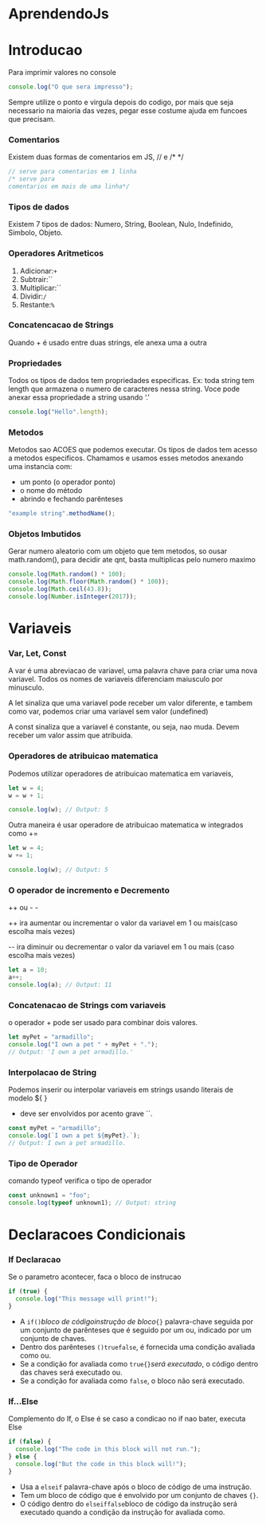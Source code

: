 # AprendendoJs

# Introducao

Para imprimir valores no console

```jsx
console.log("O que sera impresso");
```

Sempre utilize o ponto e virgula depois do codigo, por mais que seja necessario na maioria das vezes, pegar esse costume ajuda em funcoes que precisam.

### Comentarios

Existem duas formas de comentarios em JS, // e /\* \*/

```jsx
// serve para comentarios em 1 linha
/* serve para 
comentarios em mais de uma linha*/
```

### Tipos de dados

Existem 7 tipos de dados: Numero, String, Boolean, Nulo, Indefinido, Simbolo, Objeto.

### Operadores Aritmeticos

1. Adicionar:`+`
2. Subtrair:``
3. Multiplicar:``
4. Dividir:`/`
5. Restante:`%`

### Concatencacao de Strings

Quando + é usado entre duas strings, ele anexa uma a outra

### Propriedades

Todos os tipos de dados tem propriedades especificas. Ex: toda string tem length que armazena o numero de caracteres nessa string. Voce pode anexar essa propriedade a string usando ‘.’

```jsx
console.log("Hello".length);
```

### Metodos

Metodos sao ACOES que podemos executar. Os tipos de dados tem acesso a metodos especificos. Chamamos e usamos esses metodos anexando uma instancia com:

- um ponto (o operador ponto)
- o nome do método
- abrindo e fechando parênteses

```jsx
"example string".methodName();
```

### Objetos Imbutidos

Gerar numero aleatorio com um objeto que tem metodos, so ousar math.random(), para decidir ate qnt, basta multiplicas pelo numero maximo

```jsx
console.log(Math.random() * 100);
console.log(Math.floor(Math.random() * 100));
console.log(Math.ceil(43.8));
console.log(Number.isInteger(2017));
```

# Variaveis

### **Var, Let, Const**

A var é uma abreviacao de variavel, uma palavra chave para criar uma nova variavel. Todos os nomes de variaveis diferenciam maiusculo por minusculo.

A let sinaliza que uma variavel pode receber um valor diferente, e tambem como var, podemos criar uma variavel sem valor (undefined)

A const sinaliza que a variavel é constante, ou seja, nao muda. Devem receber um valor assim que atribuida.

### **Operadores de atribuicao matematica**

Podemos utilizar operadores de atribuicao matematica em variaveis,

```jsx
let w = 4;
w = w + 1;

console.log(w); // Output: 5
```

Outra maneira é usar operadore de atribuicao matematica w integrados como +=

```jsx
let w = 4;
w += 1;

console.log(w); // Output: 5
```

### O operador de incremento e Decremento

++ ou - -

++ ira aumentar ou incrementar o valor da variavel em 1 ou mais(caso escolha mais vezes)

-- ira diminuir ou decrementar o valor da variavel em 1 ou mais (caso escolha mais vezes)

```jsx
let a = 10;
a++;
console.log(a); // Output: 11
```

### Concatenacao de Strings com variaveis

o operador + pode ser usado para combinar dois valores.

```jsx
let myPet = "armadillo";
console.log("I own a pet " + myPet + ".");
// Output: 'I own a pet armadillo.'
```

### Interpolacao de String

Podemos inserir ou interpolar variaveis em strings usando literais de modelo ${ }

- deve ser envolvidos por acento grave ``.

```jsx
const myPet = "armadillo";
console.log(`I own a pet ${myPet}.`);
// Output: I own a pet armadillo.
```

### Tipo de Operador

comando typeof verifica o tipo de operador

```jsx
const unknown1 = "foo";
console.log(typeof unknown1); // Output: string
```

# Declaracoes Condicionais

### If Declaracao

Se o parametro acontecer, faca o bloco de instrucao

```jsx
if (true) {
  console.log("This message will print!");
}
```

- A `if()`_bloco de códigoinstrução de bloco_`{}` palavra-chave seguida por um conjunto de parênteses que é seguido por um ou, indicado por um conjunto de chaves.
- Dentro dos parênteses `()truefalse`, é fornecida uma condição avaliada como ou.
- Se a condição for avaliada como `true{}`_será executado_, o código dentro das chaves será executado ou.
- Se a condição for avaliada como `false`, o bloco não será executado.

### If…Else

Complemento do If, o Else é se caso a condicao no if nao bater, executa Else

```jsx
if (false) {
  console.log("The code in this block will not run.");
} else {
  console.log("But the code in this block will!");
}
```

- Usa a `elseif` palavra-chave após o bloco de código de uma instrução.
- Tem um bloco de código que é envolvido por um conjunto de chaves `{}`.
- O código dentro do `elseiffalse`bloco de código da instrução será executado quando a condição da instrução for avaliada como.
